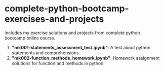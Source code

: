 # complete-python-bootcamp-exercises-and-projects
Includes my exercise solutions and projects from complete python bootcamp online course.
1. **"mk001-statements_assessment_test.ipynb"**: A test about python statements and comprehensions.
2. **"mk002-function_methods_homework.ipynb"**: Homework assignment solutions for function and methods in python.
